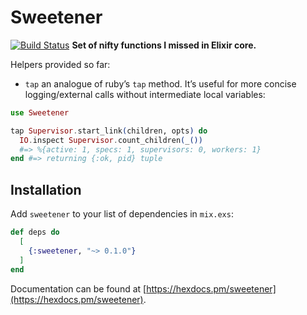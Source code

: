 # Sweetener

[![Build Status](https://travis-ci.org/am-kantox/sweetener.svg?branch=master)](https://travis-ci.org/am-kantox/sweetener) **Set of nifty functions I missed in Elixir core.**

Helpers provided so far:

- `tap` an analogue of ruby’s `tap` method.   It’s useful for more concise
logging/external calls without intermediate local variables:

```elixir
use Sweetener

tap Supervisor.start_link(children, opts) do
  IO.inspect Supervisor.count_children(_())
  #=> %{active: 1, specs: 1, supervisors: 0, workers: 1}
end #=> returning {:ok, pid} tuple
```

## Installation

Add `sweetener` to your list of dependencies in `mix.exs`:

```elixir
def deps do
  [
    {:sweetener, "~> 0.1.0"}
  ]
end
```

Documentation can be found at [https://hexdocs.pm/sweetener](https://hexdocs.pm/sweetener).

